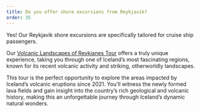 ```yaml
---
title: Do you offer shore excursions from Reykjavik?
order: 35
---
```

Yes! Our Reykjavik shore excursions are specifically tailored for cruise ship passengers.

Our [Volcanic Landscapes of Reykjanes Tour](https://rutuferdir.is/tours/reykjanes-tour.html) offers a truly unique experience, taking you through one of Iceland’s most fascinating regions, known for its recent volcanic activity and striking, otherworldly landscapes.

This tour is the perfect opportunity to explore the areas impacted by Iceland’s volcanic eruptions since 2021. You’ll witness the newly formed lava fields and gain insight into the country’s rich geological and volcanic history, making this an unforgettable journey through Iceland’s dynamic natural wonders.